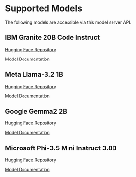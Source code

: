 # Supported Models

The following models are accessible via this model server API.

## IBM Granite 20B Code Instruct

[Hugging Face Repository](https://huggingface.co/ibm-granite/granite-20b-code-instruct)

<!--
TechDocs read this as a URL starting from where the docs are located, so we can use ../ behaviour to navigate the TechDocs to reference other resources/components/apis
-->

[Model Documentation](../../../../default/resource/ibm-granite-20b-code-instruct)

## Meta Llama-3.2 1B

[Hugging Face Repository](https://huggingface.co/meta-llama/Meta-Llama-3.2-1B)

[Model Documentation](../../../../default/resource/meta-llama-32-1b)

## Google Gemma2 2B

[Hugging Face Repository](https://huggingface.co/google/gemma-2-2b)

[Model Documentation](../../../../default/resource/gemma2-2b)

## Microsoft Phi-3.5 Mini Instruct 3.8B

[Hugging Face Repository](https://huggingface.co/microsoft/Phi-3.5-mini-instruct)

[Model Documentation](../../../../default/resource/phi-mini-instruct)